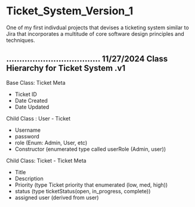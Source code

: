 # Ticket_System_Version_1
One of my first indivdual projects that devises a ticketing system similar to Jira that incorporates a multitude of core software design principles and techniques.


....................................
11/27/2024
Class Hierarchy for Ticket System .v1
------------------------------------

Base Class: Ticket Meta
- Ticket ID
- Date Created
- Date Updated

Child Class : User - Ticket
- Username
- password
- role (Enum: Admin, User, etc)
- Constructor (enumerated type called userRole (Admin, user))

Child Class: Ticket - Ticket Meta 
- Title
- Description
- Priority (type Ticket priority that enumerated (low, med, high))
- status (type ticketStatus(open, in_progress, complete))
- assigned user (derived from user)

